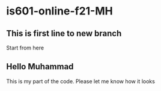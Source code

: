 # is601-online-f21-MH
## This is first line to new branch
Start from here
## Hello Muhammad
This is my part of the code.
Please let me know how it looks
